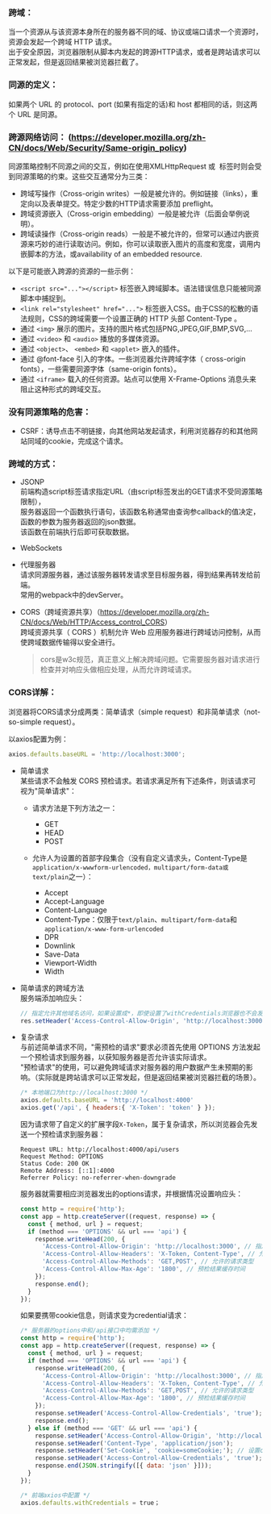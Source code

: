 ### 跨域：</br>
当一个资源从与该资源本身所在的服务器不同的域、协议或端口请求一个资源时，资源会发起一个跨域 HTTP 请求。</br>
出于安全原因，浏览器限制从脚本内发起的跨源HTTP请求，或者是跨站请求可以正常发起，但是返回结果被浏览器拦截了。

### 同源的定义：</br>
如果两个 URL 的 protocol、port (如果有指定的话)和 host 都相同的话，则这两个 URL 是同源。

### 跨源网络访问： (<https://developer.mozilla.org/zh-CN/docs/Web/Security/Same-origin_policy>)</br>
同源策略控制不同源之间的交互，例如在使用XMLHttpRequest 或 <img> 标签时则会受到同源策略的约束。这些交互通常分为三类：</br>

- 跨域写操作（Cross-origin writes）一般是被允许的。例如链接（links），重定向以及表单提交。特定少数的HTTP请求需要添加 preflight。</br>
- 跨域资源嵌入（Cross-origin embedding）一般是被允许（后面会举例说明）。</br>
- 跨域读操作（Cross-origin reads）一般是不被允许的，但常可以通过内嵌资源来巧妙的进行读取访问。例如，你可以读取嵌入图片的高度和宽度，调用内嵌脚本的方法，或availability of an embedded resource.</br>

以下是可能嵌入跨源的资源的一些示例：

- `<script src="..."></script>` 标签嵌入跨域脚本。语法错误信息只能被同源脚本中捕捉到。</br>
- `<link rel="stylesheet" href="...">` 标签嵌入CSS。由于CSS的松散的语法规则，CSS的跨域需要一个设置正确的 HTTP 头部 Content-Type 。</br>
- 通过 `<img>` 展示的图片。支持的图片格式包括PNG,JPEG,GIF,BMP,SVG,...</br>
- 通过 `<video>` 和 `<audio>` 播放的多媒体资源。</br>
- 通过 `<object>`、 `<embed>` 和 `<applet>` 嵌入的插件。</br>
- 通过 @font-face 引入的字体。一些浏览器允许跨域字体（ cross-origin fonts），一些需要同源字体（same-origin fonts）。</br>
- 通过 `<iframe>` 载入的任何资源。站点可以使用 X-Frame-Options 消息头来阻止这种形式的跨域交互。</br>

### 没有同源策略的危害：</br>
- CSRF：诱导点击不明链接，向其他网站发起请求，利用浏览器存的和其他网站同域的cookie，完成这个请求。

### 跨域的方式：</br>
- JSONP</br>
  前端构造script标签请求指定URL（由script标签发出的GET请求不受同源策略限制），</br>
  服务器返回⼀个函数执⾏语句，该函数名称通常由查询参callback的值决定，函数的参数为服务器返回的json数据。</br>
  该函数在前端执⾏后即可获取数据。

- WebSockets

- 代理服务器</br>
  请求同源服务器，通过该服务器转发请求⾄⽬标服务器，得到结果再转发给前端。</br>
  常用的webpack中的devServer。

- CORS（跨域资源共享）（<https://developer.mozilla.org/zh-CN/docs/Web/HTTP/Access_control_CORS>）</br>
  跨域资源共享（ CORS ）机制允许 Web 应用服务器进行跨域访问控制，从而使跨域数据传输得以安全进行。</br>
  >cors是w3c规范，真正意义上解决跨域问题。它需要服务器对请求进⾏检查并对响应头做相应处理，从⽽允许跨域请求。

### CORS详解：</br>
浏览器将CORS请求分成两类：简单请求（simple request）和非简单请求（not-so-simple request）。</br>

以axios配置为例：

```javascript
axios.defaults.baseURL = 'http://localhost:3000';
```

- 简单请求</br>
  某些请求不会触发 CORS 预检请求。若请求满足所有下述条件，则该请求可视为"简单请求"：</br>

  - 请求方法是下列方法之一：</br>
    - GET
    - HEAD
    - POST

  - 允许人为设置的首部字段集合（没有⾃定义请求头，Content-Type是`application/x-wwwform-urlencoded，multipart/form-data或text/plain`之⼀）：</br>
    - Accept
    - Accept-Language
    - Content-Language
    - Content-Type：仅限于`text/plain`、`multipart/form-data`和`application/x-www-form-urlencoded`
    - DPR
    - Downlink
    - Save-Data
    - Viewport-Width
    - Width

- 简单请求的跨域方法</br>
  服务端添加响应头：</br>

  ```javascript
  // 指定允许其他域名访问，如果设置成*，即使设置了withCredentials浏览器也不会发送cookies
  res.setHeader('Access-Control-Allow-Origin', 'http://localhost:3000')
  ```

- 复杂请求</br>
  与前述简单请求不同，"需预检的请求"要求必须首先使用 OPTIONS 方法发起一个预检请求到服务器，以获知服务器是否允许该实际请求。</br>
  "预检请求"的使用，可以避免跨域请求对服务器的用户数据产生未预期的影响。（实际就是跨站请求可以正常发起，但是返回结果被浏览器拦截的场景）。

  ```javascript
  /* 本地端口为http://localhost:3000 */
  axios.defaults.baseURL = 'http://localhost:4000'
  axios.get('/api', { headers:{ 'X-Token': 'token' } });
  ```

  因为请求带了自定义的扩展字段`X-Token`，属于复杂请求，所以浏览器会先发送一个预检请求到服务器：</br>

  ```
  Request URL: http://localhost:4000/api/users
  Request Method: OPTIONS
  Status Code: 200 OK
  Remote Address: [::1]:4000
  Referrer Policy: no-referrer-when-downgrade
  ```

  服务器就需要相应浏览器发出的options请求，并根据情况设置响应头：

  ```javascript
  const http = require('http');
  const app = http.createServer((request, response) => {
    const { method, url } = request;
    if (method === 'OPTIONS' && url === 'api') {
      response.writeHead(200, {
        'Access-Control-Allow-Origin': 'http://localhost:3000', // 指定允许其他域名访问
        'Access-Control-Allow-Headers': 'X-Token, Content-Type', // 允许的请求头字段
        'Access-Control-Allow-Methods': 'GET,POST', // 允许的请求类型
        'Access-Control-Allow-Max-Age': '1800', // 预检结果缓存时间
      });
      response.end();
    }
  });
  ```

  如果要携带cookie信息，则请求变为credential请求：

  ```javascript
  /* 服务器的options中和/api接⼝中均需添加 */
  const http = require('http');
  const app = http.createServer((request, response) => {
    const { method, url } = request;
    if (method === 'OPTIONS' && url === 'api') {
      response.writeHead(200, {
        'Access-Control-Allow-Origin': 'http://localhost:3000', // 指定允许其他域名访问
        'Access-Control-Allow-Headers': 'X-Token, Content-Type', // 允许的请求头字段
        'Access-Control-Allow-Methods': 'GET,POST', // 允许的请求类型
        'Access-Control-Allow-Max-Age': '1800', // 预检结果缓存时间
      });
      response.setHeader('Access-Control-Allow-Credentials', 'true'); // options要
      response.end();
    } else if (method === 'GET' && url === 'api') {
      response.setHeader('Access-Control-Allow-Origin', 'http://localhost:3000');
      response.setHeader('Content-Type', 'application/json');
      response.setHeader('Set-Cookie', 'cookie=someCookie;'); // 设置cookie
      response.setHeader('Access-Control-Allow-Credentials', 'true'); // api中也要
      response.end(JSON.stringify([{ data: 'json' }]));
    }
  });

  /* 前端axios中配置 */
  axios.defaults.withCredentials = true；
  ```
